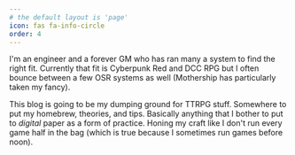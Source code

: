 ```yaml
---
# the default layout is 'page'
icon: fas fa-info-circle
order: 4
---
```


I'm an engineer and a forever GM who has ran many a system to find the right fit. Currently that fit is Cyberpunk Red and DCC RPG but I often bounce between a few OSR systems as well (Mothership has particularly taken my fancy).

This blog is going to be my dumping ground for TTRPG stuff. Somewhere to put my homebrew, theories, and tips. Basically anything that I bother to put to *digital* paper as a form of practice. Honing my craft like I don't run every game half in the bag (which is true because I sometimes run games before noon).